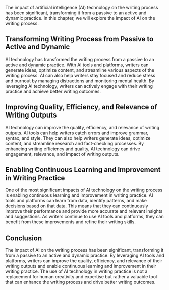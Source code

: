 
The impact of artificial intelligence (AI) technology on the writing process has been significant, transforming it from a passive to an active and dynamic practice. In this chapter, we will explore the impact of AI on the writing process.

Transforming Writing Process from Passive to Active and Dynamic
---------------------------------------------------------------

AI technology has transformed the writing process from a passive to an active and dynamic practice. With AI tools and platforms, writers can generate ideas, optimize content, and streamline various aspects of the writing process. AI can also help writers stay focused and reduce stress and burnout by managing distractions and monitoring mental health. By leveraging AI technology, writers can actively engage with their writing practice and achieve better writing outcomes.

Improving Quality, Efficiency, and Relevance of Writing Outputs
---------------------------------------------------------------

AI technology can improve the quality, efficiency, and relevance of writing outputs. AI tools can help writers catch errors and improve grammar, syntax, and style. They can also help writers generate ideas, optimize content, and streamline research and fact-checking processes. By enhancing writing efficiency and quality, AI technology can drive engagement, relevance, and impact of writing outputs.

Enabling Continuous Learning and Improvement in Writing Practice
----------------------------------------------------------------

One of the most significant impacts of AI technology on the writing process is enabling continuous learning and improvement in writing practice. AI tools and platforms can learn from data, identify patterns, and make decisions based on that data. This means that they can continuously improve their performance and provide more accurate and relevant insights and suggestions. As writers continue to use AI tools and platforms, they can benefit from these improvements and refine their writing skills.

Conclusion
----------

The impact of AI on the writing process has been significant, transforming it from a passive to an active and dynamic practice. By leveraging AI tools and platforms, writers can improve the quality, efficiency, and relevance of their writing outputs and enable continuous learning and improvement in their writing practice. The use of AI technology in writing practice is not a replacement for human creativity and expertise but rather a valuable tool that can enhance the writing process and drive better writing outcomes.
